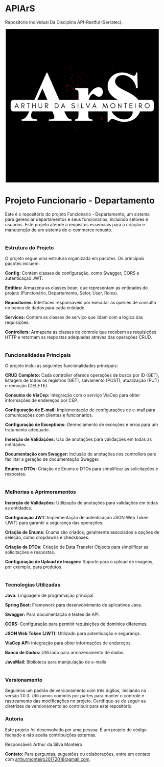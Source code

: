 # APIArS
Repositório Individual Da Disciplina API-Restful (Serratec).
<div align="center">
  <img  src="./logo_individual.png">
</div>


# Projeto Funcionario - Departamento
Este é o repositório do projeto Funcionario - Departamento, um sistema para gerenciar departamentos e seus funcionarios, incluindo setores e usuarios. Este projeto atende a requisitos essenciais para a criação e manutenção de um sistema de e-commerce robusto.
<br><br>

### Estrutura do Projeto
O projeto segue uma estrutura organizada em pacotes. Os principais pacotes incluem:

<strong>Config:</strong> Contém classes de configuração, como Swagger, CORS e autenticaçaõ JWT.

<strong>Entities:</strong> Armazena as classes bean, que representam as entidades do projeto (Funcionário, Departamento, Setor, User, Roles).

<strong>Repositories:</strong> Interfaces responsáveis por executar as queries de consulta no banco de dados para cada entidade.

<strong>Services:</strong> Contém as classes de serviço que lidam com a lógica das requisições.

<strong>Controllers:</strong> Armazena as classes de controle que recebem as requisições HTTP e retornam as respostas adequadas atraves das operações CRUD.
<br><br>

### Funcionalidades Principais

O projeto inclui as seguintes funcionalidades principais:

<strong>CRUD Completo:</strong> Cada controller oferece operações de busca por ID (GET), listagem de todos os registros (GET), salvamento (POST), atualização (PUT) e remoção (DELETE).

<strong>Consumo do ViaCep:</strong> Integração com o serviço ViaCep para obter informações de endereços por CEP.

<strong>Configuração de E-mail:</strong> Implementação de configurações de e-mail para comunicações com clientes e funcionários.

<strong>Configuração de Exceptions:</strong> Gerenciamento de exceções e erros para um tratamento adequado.

<strong>Inserção de Validações:</strong> Uso de anotações para validações em todas as entidades.

<strong>Documentação com Swagger:</strong> Inclusão de anotações nos controllers para facilitar a geração de documentação Swagger.

<strong>Enums e DTOs:</strong> Criação de Enums e DTOs para simplificar as solicitações e respostas.
<br><br>

### Melhorias e Aprimoramentos

<strong>Inserção de Validações:</strong> Utilização de anotações para validações em todas as entidades.

<strong>Configuração JWT:</strong> Implementação de autenticação JSON Web Token (JWT) para garantir a segurança das operações.

<strong>Criação de Enums:</strong> Enums são criados, geralmente associados a opções de seleção, como dropdowns e checkboxes.

<strong>Criação de DTOs:</strong> Criação de Data Transfer Objects para simplificar as solicitações e respostas.

<strong>Configuração de Upload de Imagem:</strong> Suporte para o upload de imagens, por exemplo, para produtos.
<br><br>

### Tecnologias Utilizadas

<strong>Java:</strong> Linguagem de programação principal.

<strong>Spring Boot:</strong> Framework para desenvolvimento de aplicativos Java.

<strong>Swagger:</strong> Para documentação e testes de API.

<strong>CORS:</strong> Configuração para permitir requisições de domínios diferentes.

<strong>JSON Web Token (JWT):</strong> Utilizado para autenticação e segurança.

<strong>ViaCep API:</strong> Integração para obter informações de endereços.

<strong>Banco de Dados:</strong> Utilizado para armazenamento de dados.

<strong>JavaMail:</strong> Biblioteca para manipulação de e-mails
<br><br>

### Versionamento

Seguimos um padrão de versionamento com três dígitos, iniciando na versão 1.0.0. Utilizamos commits por partes para manter o controle e rastreamento das modificações no projeto. Certifique-se de seguir as diretrizes de versionamento ao contribuir para este repositório.

### Autoria

Este projeto foi desenvolvido por uma pessoa. É um projeto de código fechado e não aceita contribuições externas.

Responsável: Arthur da Silva Monteiro

<strong>Contato:</strong>
Para perguntas, sugestões ou colaborações, entre em contato com arthurmonteiro20172018@gmail.com.
